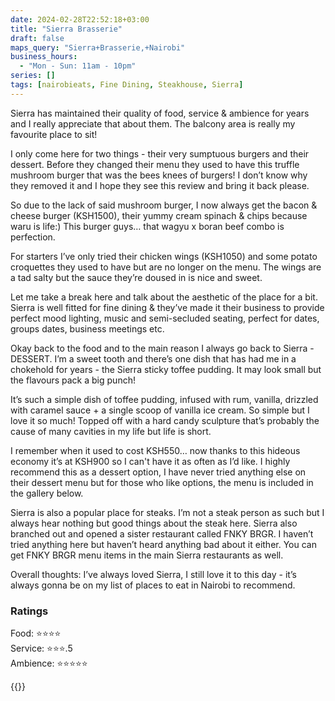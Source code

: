 ```yaml
---
date: 2024-02-28T22:52:18+03:00
title: "Sierra Brasserie"
draft: false
maps_query: "Sierra+Brasserie,+Nairobi"
business_hours:
  - "Mon - Sun: 11am - 10pm"
series: []
tags: [nairobieats, Fine Dining, Steakhouse, Sierra]
---
```


Sierra has maintained their quality of food, service & ambience for years and I really appreciate that about them. The balcony area is really my favourite place to sit!

I only come here for two things - their very sumptuous burgers and their dessert. Before they changed their menu they used to have this truffle mushroom burger that was the bees knees of burgers! I don’t know why they removed it and I hope they see this review and bring it back please.

So due to the lack of said mushroom burger, I now always get the bacon & cheese burger (KSH1500), their yummy cream spinach & chips because waru is life:) This burger guys… that wagyu x boran beef combo is perfection.

For starters I’ve only tried their chicken wings (KSH1050) and some potato croquettes they used to have but are no longer on the menu. The wings are a tad salty but the sauce they’re doused in is nice and sweet.

Let me take a break here and talk about the aesthetic of the place for a bit. Sierra is well fitted for fine dining & they’ve made it their business to provide perfect mood lighting, music and semi-secluded seating, perfect for dates, groups dates, business meetings etc.

Okay back to the food and to the main reason I always go back to Sierra - DESSERT. I’m a sweet tooth and there’s one dish that has had me in a chokehold for years - the Sierra sticky toffee pudding. It may look small but the flavours pack a big punch!

It’s such a simple dish of toffee pudding, infused with rum, vanilla, drizzled with caramel sauce + a single scoop of vanilla ice cream. So simple but I love it so much! Topped off with a hard candy sculpture that’s probably the cause of many cavities in my life but life is short.

I remember when it used to cost KSH550… now thanks to this hideous economy it’s at KSH900 so I can't have it as often as I’d like. I highly recommend this as a dessert option, I have never tried anything else on their dessert menu but for those who like options, the menu is included in the gallery below.

Sierra is also a popular place for steaks. I’m not a steak person as such but I always hear nothing but good things about the steak here. Sierra also branched out and opened a sister restaurant called FNKY BRGR. I haven’t tried anything here but haven’t heard anything bad about it either. You can get FNKY BRGR menu items in the main Sierra restaurants as well.

Overall thoughts: I’ve always loved Sierra, I still love it to this day - it’s always gonna be on my list of places to eat in Nairobi to recommend.


### Ratings

Food: ⭐️⭐️⭐️⭐️<br>
Service: ⭐️⭐️⭐️.5<br>
Ambience: ⭐️⭐️⭐️⭐️⭐️<br>

{{<remote-image-gallery key="sierra-brasserie">}}